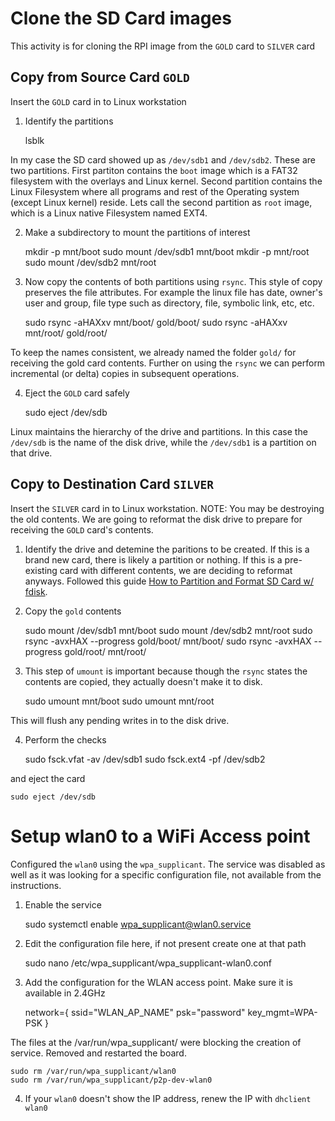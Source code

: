 # Clone the SD Card images

This activity is for cloning the RPI image from the `GOLD` card to `SILVER` card

## Copy from Source Card `GOLD`

Insert the `GOLD` card in to Linux workstation
1. Identify the partitions

    lsblk

In my case the SD card showed up as `/dev/sdb1` and `/dev/sdb2`. These are two partitions. First partiton contains the `boot` image which is a FAT32 filesystem with the overlays and Linux kernel. Second partition contains the Linux Filesystem where all programs and rest of the Operating system (except Linux kernel) reside. Lets call the second partition as `root` image, which is a Linux native Filesystem named EXT4.

2. Make a subdirectory to mount the partitions of interest

    mkdir -p mnt/boot
    sudo mount /dev/sdb1 mnt/boot
    mkdir -p mnt/root
    sudo mount /dev/sdb2 mnt/root

3. Now copy the contents of both partitions using `rsync`. This style of copy preserves the file attributes. For example the linux file has date, owner's user and group, file type such as directory, file, symbolic link, etc, etc.

    sudo rsync -aHAXxv mnt/boot/ gold/boot/
    sudo rsync -aHAXxv mnt/root/ gold/root/

To keep the names consistent, we already named the folder `gold/` for receiving the gold card contents. Further on using the `rsync` we can perform incremental (or delta) copies in subsequent operations.

4. Eject the `GOLD` card safely

    sudo eject /dev/sdb

Linux maintains the hierarchy of the drive and partitions. In this case the `/dev/sdb` is the name of the disk drive, while the `/dev/sdb1` is a partition on that drive.

## Copy to Destination Card `SILVER`

Insert the `SILVER` card in to Linux workstation. NOTE: You may be destroying the old contents. We are going to reformat the disk drive to prepare for receiving the `GOLD` card's contents. 

1. Identify the drive and detemine the paritions to be created. If this is a brand new card, there is likely a partition or nothing. If this is a pre-existing card with different contents, we are deciding to reformat anyways. Followed this guide [How to Partition and Format SD Card w/ fdisk](https://www.youtube.com/watch?v=EFzHj-GbR7c).

2. Copy the `gold` contents

    sudo mount /dev/sdb1 mnt/boot
    sudo mount /dev/sdb2 mnt/root
    sudo rsync -avxHAX --progress gold/boot/ mnt/boot/
    sudo rsync -avxHAX --progress gold/root/ mnt/root/

3. This step of `umount` is important because though the `rsync` states the contents are copied, they actually doesn't make it to disk.

    sudo umount mnt/boot
    sudo umount mnt/root

This will flush any pending writes in to the disk drive.

4. Perform the checks

    sudo fsck.vfat -av /dev/sdb1
    sudo fsck.ext4 -pf /dev/sdb2

and eject the card

    sudo eject /dev/sdb

# Setup wlan0 to a WiFi Access point

Configured the `wlan0` using the `wpa_supplicant`. The service was disabled as well as it was looking for a specific configuration file, not available from the instructions.

1. Enable the service

    sudo systemctl enable wpa_supplicant@wlan0.service

2. Edit the configuration file here, if not present create one at that path

    sudo nano /etc/wpa_supplicant/wpa_supplicant-wlan0.conf

3. Add the configuration for the WLAN access point. Make sure it is available in 2.4GHz

    network={
        ssid="WLAN_AP_NAME"
        psk="password"
        key_mgmt=WPA-PSK
    }

The files at the /var/run/wpa_supplicant/ were blocking the creation of service. Removed and restarted the board.

    sudo rm /var/run/wpa_supplicant/wlan0
    sudo rm /var/run/wpa_supplicant/p2p-dev-wlan0

4. If your `wlan0` doesn't show the IP address, renew the IP with `dhclient wlan0`

